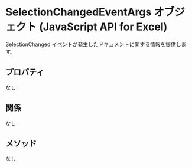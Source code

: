 # <a name="selectionchangedeventargs-object-javascript-api-for-excel"></a>SelectionChangedEventArgs オブジェクト (JavaScript API for Excel)

SelectionChanged イベントが発生したドキュメントに関する情報を提供します。

## <a name="properties"></a>プロパティ

なし

## <a name="relationships"></a>関係
なし


## <a name="methods"></a>メソッド
なし

